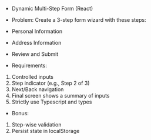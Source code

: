 - Dynamic Multi-Step Form (React)

- Problem:
Create a 3-step form wizard with these steps:

- Personal Information
- Address Information
- Review and Submit

- Requirements:
1. Controlled inputs
2. Step indicator (e.g., Step 2 of 3)
3. Next/Back navigation
4. Final screen shows a summary of inputs
5. Strictly use Typescript and types

- Bonus:
1. Step-wise validation
2. Persist state in localStorage